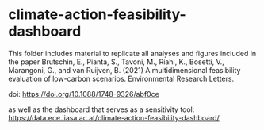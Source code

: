 # climate-action-feasibility-dashboard

This folder includes material to replicate all analyses and figures included in the paper Brutschin, E., Pianta, S., Tavoni, M., Riahi, K., Bosetti, V., Marangoni, G., and van Ruijven, B. (2021) A multidimensional feasibility evaluation of low-carbon scenarios. Environmental Research Letters.

doi: https://doi.org/10.1088/1748-9326/abf0ce  

as well as the dashboard that serves as a sensitivity tool: https://data.ece.iiasa.ac.at/climate-action-feasibility-dashboard/ 
